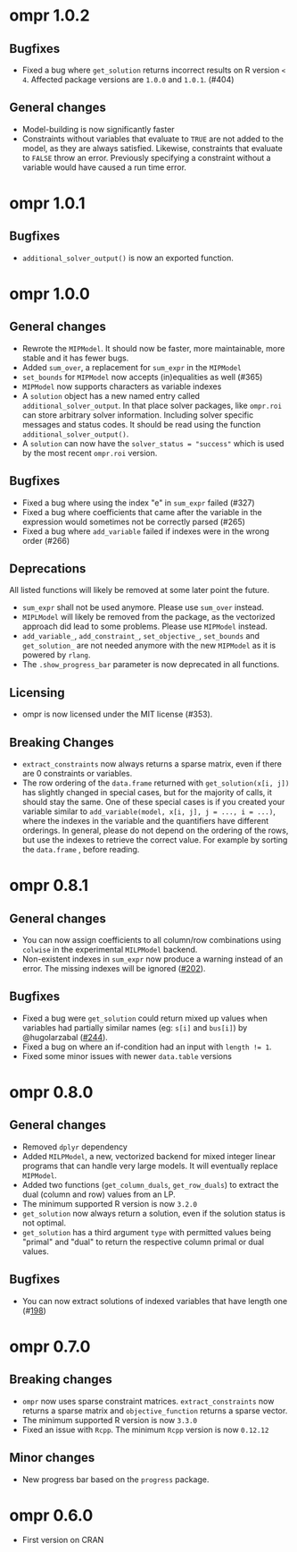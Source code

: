 # ompr 1.0.2

## Bugfixes

* Fixed a bug where `get_solution` returns incorrect results on R
  version `< 4`. Affected package versions are `1.0.0` and `1.0.1`. (#404)

## General changes

* Model-building is now significantly faster
* Constraints without variables that evaluate to `TRUE` are not added to the
  model, as they are always satisfied. Likewise, constraints that evaluate to
  `FALSE` throw an error. Previously specifying a constraint without
  a variable would have caused a run time error.

# ompr 1.0.1

## Bugfixes

* `additional_solver_output()` is now an exported function.

# ompr 1.0.0

## General changes

* Rewrote the `MIPModel`. It should now be faster, more maintainable,
  more stable and it has fewer bugs.
* Added `sum_over`, a replacement for `sum_expr` in the `MIPModel`
* `set_bounds` for `MIPModel` now accepts (in)equalities as well (#365)
* `MIPModel` now supports characters as variable indexes
* A `solution` object has a new named entry called `additional_solver_output`.
  In that place solver packages, like `ompr.roi` can store arbitrary solver
  information. Including solver specific messages and status codes. It should
  be read using the function `additional_solver_output()`.
* A `solution` can now have the `solver_status = "success"` which is used
  by the most recent `ompr.roi` version.

## Bugfixes

* Fixed a bug where using the index "e" in `sum_expr` failed (#327)
* Fixed a bug where coefficients that came after the variable in the
  expression would sometimes not be correctly parsed (#265)
* Fixed a bug where `add_variable` failed if indexes were in the wrong order
  (#266)

## Deprecations

All listed functions will likely be removed at some later point the future.

* `sum_expr` shall not be used anymore. Please use `sum_over` instead.
* `MIPLModel` will likely be removed from the package, as the vectorized
  approach did lead to some problems. Please use `MIPModel` instead.
* `add_variable_`, `add_constraint_`, `set_objective_`, `set_bounds` and
  `get_solution_` are not needed anymore with the new `MIPModel` as it is
  powered by `rlang`.
* The `.show_progress_bar` parameter is now deprecated in all functions.

## Licensing

* ompr is now licensed under the MIT license (#353).

## Breaking Changes

* `extract_constraints` now always returns a sparse matrix, even if there are 0
  constraints or variables.
* The row ordering of the `data.frame` returned with `get_solution(x[i, j])` has
  slightly changed in special cases, but for the majority of calls, it
  should stay the same. One of these special cases is if you created your
  variable similar to `add_variable(model, x[i, j], j = ..., i = ...)`, where
  the indexes in the variable and the quantifiers have different orderings.
  In general, please do not depend on the ordering of the rows, but use the
  indexes to retrieve the correct value. For example by sorting the `data.frame`
  , before reading.

# ompr 0.8.1

## General changes

* You can now assign coefficients to all column/row combinations using `colwise`
in the experimental `MILPModel` backend.
* Non-existent indexes in `sum_expr` now produce a warning instead of an error. The missing indexes will be ignored ([#202](https://github.com/dirkschumacher/ompr/issues/202)).

## Bugfixes

* Fixed a bug were `get_solution` could return mixed up values when variables had partially similar names (eg: `s[i]` and `bus[i]`) by @hugolarzabal ([#244](https://github.com/dirkschumacher/ompr/issues/244)).
* Fixed a bug on where an if-condition had an input with `length != 1`.
* Fixed some minor issues with newer `data.table` versions

# ompr 0.8.0

## General changes

* Removed `dplyr` dependency
* Added `MILPModel`, a new, vectorized backend for mixed integer linear programs that can handle very large models. It will eventually replace `MIPModel`.
* Added two functions (`get_column_duals`, `get_row_duals`) to extract the dual (column and row) values from an LP.
* The minimum supported R version is now `3.2.0`
* `get_solution` now always return a solution, even if the solution status is not optimal.
* `get_solution` has a third argument `type` with permitted values being "primal" and "dual" to return the respective column primal or dual values.

## Bugfixes

* You can now extract solutions of indexed variables that have length one (#[198](https://github.com/dirkschumacher/ompr/issues/198))

# ompr 0.7.0

## Breaking changes

* `ompr` now uses sparse constraint matrices. `extract_constraints` now returns a sparse matrix and `objective_function` returns a sparse vector.
* The minimum supported R version is now `3.3.0`
* Fixed an issue with `Rcpp`. The minimum `Rcpp` version is now `0.12.12`

## Minor changes

* New progress bar based on the `progress` package.

# ompr 0.6.0

* First version on CRAN


